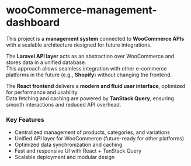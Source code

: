 # wooCommerce-management-dashboard

This project is a **management system** connected to **WooCommerce APIs** with a scalable architecture designed for future integrations.  

The **Laravel API layer** acts as an abstraction over WooCommerce and stores data in a unified database.  
This approach allows seamless integration with other e-commerce platforms in the future (e.g., **Shopify**) without changing the frontend.  

The **React frontend** delivers a **modern and fluid user interface**, optimized for performance and usability.  
Data fetching and caching are powered by **TanStack Query**, ensuring smooth interactions and reduced API overhead.  

### Key Features
- Centralized management of products, categories, and variations  
- Unified API layer for WooCommerce (future-ready for other platforms)  
- Optimized data synchronization and caching  
- Fast and responsive UI with React + TanStack Query  
- Scalable deployment and modular design  
